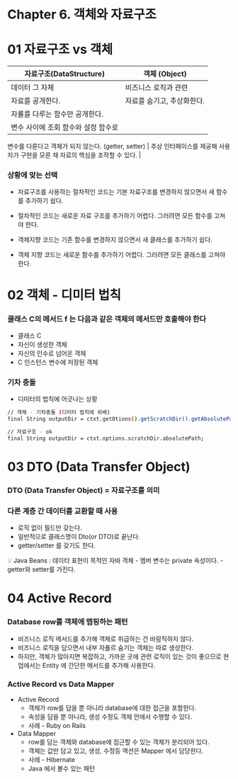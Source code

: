 # Chapter 6. 객체와 자료구조

# 01 자료구조 vs 객체

|                        자료구조(DataStructure) |                                          객체 (Object) |
| --- | --- |
| 데이터 그 자체  | 비즈니스 로직과 관련 |
| 자료를 공개한다. | 자료를 숨기고, 추상화한다.
자룔를 다루는 함수만 공개한다. |
| 변수 사이에 조회 함수와 설정 함수로
변수를 다룬다고 객체가 되지 않는다.
(getter, setter) | 추상 인터페이스를 제공해 사용자가 구현을 모른 채 자료의 핵심을 조작할 수 있다. |

### 상황에 맞는 선택

- 자료구조를 사용하는 절차적인 코드는 기본 자료구조를 변경하지 않으면서 새 함수를 추가하기 쉽다.
- 절차적인 코드는 새로운 자료 구조를 추가하기 어렵다. 그러려면 모든 함수를 고쳐야 한다.

- 객체지향 코드는 기존 함수를 변경하지 않으면서 새 클래스를 추가하기 쉽다.
- 객체 지향 코드는 새로운 함수를 추가하기 어렵다. 그러려면 모든 클래스를 고쳐야 한다.

# 02 객체 - 디미터 법칙

### 클래스 C의 메서드 f 는 다음과 같은 객체의 메서드만 호출해야 한다

- 클래스 C
- 자신이 생성한 객체
- 자신의 인수로 넘어온 객체
- C 인스턴스 변수에 저장된 객체

### 기차 충돌

 - 디미터의 법칙에 어긋나는 상황

```bash
// 객체 - 기차충돌 (디미터 법칙에 위배)
final String outputDir = ctxt.getOtions().getScratchDir().getAbsolutePath();

// 자료구조 - ok
final String outputDir = ctxt.options.scratchDir.absolutePath;

```

# 03 DTO (Data Transfer Object)

### DTO (Data Transfer Object)  = 자료구조를 의미

### 다른 계층 간 데이터를 교환할 때 사용

- 로직 없이 필드만 갖는다.
- 일반적으로 클래스명이 Dto(or DTO)로 끝난다.
- getter/setter 를 갖기도 한다.

<aside>
💡 Java Beans : 데이터 표현이 목적인 자바 객체
- 멤버 변수는 private 속성이다.
- getter와 setter를 가진다.

</aside>

# 04 Active Record

### Database row를 객체에 맵핑하는 패턴

- 비즈니스 로직 메서드를 추가해 객체로 취급하는 건 바람직하지 않다.
- 비즈니스 로직을 담으면서 내부 자룔르 숨기는 객체는 따로 생성한다.
- 하지만, 객체가 많아지면 복잡하고, 가까운 곳에 관련 로직이 있는 것이 좋으므로 현업에서는 Entity 에 간단한 메서드를 추가해 사용한다.

### Active Record  vs  Data Mapper

- Active Record
    - 객체가 row를 담을 뿐 아니라 database에 대한 접근을 포함한다.
    - 속성을 담을 뿐 아니라, 생성 수정도 객체 안에서 수행할 수 있다.
    - 사례 - Ruby on Rails
- Data Mapper
    - row를 담는 객체와 database에 접근할 수 있는 객체가 분리되어 있다.
    - 객체는 값만 담고 있고, 생성, 수정등 액션은 Mapper 에서 담당한다.
    - 사례 - Hibernate
    - Java 에서 볼수 있는 패턴